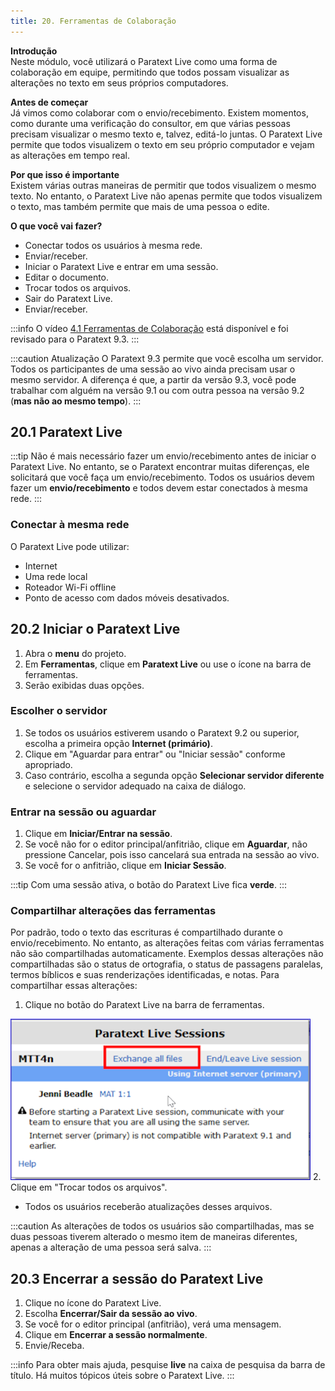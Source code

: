 ```yaml
---
title: 20. Ferramentas de Colaboração
---
```


**Introdução**  
Neste módulo, você utilizará o Paratext Live como uma forma de colaboração em equipe, permitindo que todos possam visualizar as alterações no texto em seus próprios computadores.

**Antes de começar**  
Já vimos como colaborar com o envio/recebimento. Existem momentos, como durante uma verificação do consultor, em que várias pessoas precisam visualizar o mesmo texto e, talvez, editá-lo juntas. O Paratext Live permite que todos visualizem o texto em seu próprio computador e vejam as alterações em tempo real.

**Por que isso é importante**  
Existem várias outras maneiras de permitir que todos visualizem o mesmo texto. No entanto, o Paratext Live não apenas permite que todos visualizem o texto, mas também permite que mais de uma pessoa o edite.

**O que você vai fazer?**
- Conectar todos os usuários à mesma rede.
- Enviar/receber.
- Iniciar o Paratext Live e entrar em uma sessão.
- Editar o documento.
- Trocar todos os arquivos.
- Sair do Paratext Live.
- Enviar/receber.

:::info
O vídeo [4.1 Ferramentas de Colaboração](https://vimeo.com/641947293) está disponível e foi revisado para o Paratext 9.3.
:::

:::caution Atualização
O Paratext 9.3 permite que você escolha um servidor. Todos os participantes de uma sessão ao vivo ainda precisam usar o mesmo servidor. A diferença é que, a partir da versão 9.3, você pode trabalhar com alguém na versão 9.1 ou com outra pessoa na versão 9.2 (**mas não ao mesmo tempo**).
:::
## 20.1 Paratext Live
:::tip
Não é mais necessário fazer um envio/recebimento antes de iniciar o Paratext Live. No entanto, se o Paratext encontrar muitas diferenças, ele solicitará que você faça um envio/recebimento. Todos os usuários devem fazer um **envio/recebimento** e todos devem estar conectados à mesma rede.
:::

### Conectar à mesma rede

O Paratext Live pode utilizar:
- Internet
- Uma rede local
- Roteador Wi-Fi offline
- Ponto de acesso com dados móveis desativados.



## 20.2 Iniciar o Paratext Live
1. Abra o **menu** do projeto.
2. Em **Ferramentas**, clique em **Paratext Live** ou use o ícone na barra de ferramentas.
3. Serão exibidas duas opções.

### Escolher o servidor
1. Se todos os usuários estiverem usando o Paratext 9.2 ou superior, escolha a primeira opção **Internet (primário)**.
2. Clique em "Aguardar para entrar" ou "Iniciar sessão" conforme apropriado.
3. Caso contrário, escolha a segunda opção **Selecionar servidor diferente** e selecione o servidor adequado na caixa de diálogo.

### Entrar na sessão ou aguardar
1. Clique em **Iniciar/Entrar na sessão**.  
1. Se você não for o editor principal/anfitrião, clique em **Aguardar**, não pressione Cancelar, pois isso cancelará sua entrada na sessão ao vivo. 
1. Se você for o anfitrião, clique em **Iniciar Sessão**.

:::tip
Com uma sessão ativa, o botão do Paratext Live fica **verde**.
:::

### Compartilhar alterações das ferramentas
Por padrão, todo o texto das escrituras é compartilhado durante o envio/recebimento. No entanto, as alterações feitas com várias ferramentas não são compartilhadas automaticamente. Exemplos dessas alterações não compartilhadas são o status de ortografia, o status de passagens paralelas, termos bíblicos e suas renderizações identificadas, e notas. Para compartilhar essas alterações:

1. Clique no botão do Paratext Live na barra de ferramentas.

  ![](../media/PL-exchange.png)
2. Clique em "Trocar todos os arquivos".
   - Todos os usuários receberão atualizações desses arquivos.

:::caution
As alterações de todos os usuários são compartilhadas, mas se duas pessoas tiverem alterado o mesmo item de maneiras diferentes, apenas a alteração de uma pessoa será salva.
:::

## 20.3 Encerrar a sessão do Paratext Live
1. Clique no ícone do Paratext Live.
2. Escolha **Encerrar/Sair da sessão ao vivo**.
3. Se você for o editor principal (anfitrião), verá uma mensagem.
4. Clique em **Encerrar a sessão normalmente**.
5. Envie/Receba.

:::info
Para obter mais ajuda, pesquise **live** na caixa de pesquisa da barra de título. Há muitos tópicos úteis sobre o Paratext Live.
:::